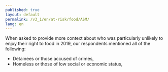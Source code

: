 ```yaml
---
published: true
layout: default
permalink: /v3_1/en/at-risk/food/ASM/
lang: en
---
```

When asked to provide more context about who was particularly unlikely to enjoy their right to food in 2019, our respondents mentioned all of the following:

-	Detainees or those accused of crimes,
-	Homeless or those of low social or economic status,

